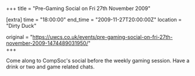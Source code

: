 +++
title = "Pre-Gaming Social on Fri 27th November 2009"

[extra]
time = "18:00:00"
end_time = "2009-11-27T20:00:00Z"
location = "Dirty Duck"

original = "https://uwcs.co.uk/events/pre-gaming-social-on-fri-27th-november-2009-1474489031950/"    
+++

Come along to CompSoc's social before the weekly gaming session. Have a drink or two and game related chats.

